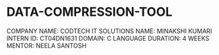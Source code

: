 # DATA-COMPRESSION-TOOL
COMPANY NAME: CODTECH IT SOLUTIONS
NAME: MINAKSHI KUMARI
INTERN ID: CT04DN1631
DOMAIN: C LANGUAGE
DURATION: 4 WEEKS
MENTOR: NEELA SANTOSH
